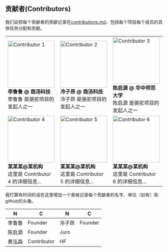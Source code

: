 ## 贡献者(Contributors)

我们会把每个贡献者的贡献记录在[contributions.md](https://github.com/LC1332/Luotuo-Chinese-LLM/blob/main/data/contributions.md)，包括每个项目每个成员的具体任务分配和贡献。


<table>
  <tr>
    <td>
      <img src="https://avatars.githubusercontent.com/u/5266090?v=4" alt="Contributor 1" height="150">
      <br>
      <b> 李鲁鲁 @ 商汤科技 </b>
      <br>
      李鲁鲁 是骆驼项目的发起人之一
    </td>
    <td>
      <img src="https://avatars.githubusercontent.com/u/25675774?v=4" alt="Contributor 2" height="150">
      <br>
      <b>冷子昂 @ 商汤科技</b>
      <br>
      冷子昂 是骆驼项目的发起人之一
    </td>
    <td>
      <img src="https://avatars.githubusercontent.com/u/5266090?v=4" alt="Contributor 3" height="150">
      <br>
      <b>陈启源 @ 华中师范大学 </b>
      <br>
      陈启源 是骆驼项目的发起人之一
    </td>
  </tr>
  <tr>
    <td>
      <img src="https://avatars.githubusercontent.com/u/5266090?v=4" alt="Contributor 4" height="150">
      <br>
      <b>某某某@某机构</b>
      <br>
      这里是 Contributor 4 的详细信息...
    </td>
    <td>
      <img src="https://avatars.githubusercontent.com/u/5266090?v=4" alt="Contributor 5" height="150">
      <br>
      <b>某某某@某机构</b>
      <br>
      这里是 Contributor 5 的详细信息...
    </td>
    <td>
      <img src="https://avatars.githubusercontent.com/u/5266090?v=4" alt="Contributor 6" height="150">
      <br>
      <b>某某某@某机构</b>
      <br>
      这里是 Contributor 6 的详细信息...
    </td>
  </tr>
</table>



我打算有时间的话在这里增加一个表格记录每个贡献者的名字、单位（如有）和github的头像。

| N     | C     | N | C |
| --- | --- | --- | --- |
| 李鲁鲁 | Founder | 冷子昂 | Founder |
| 陈启源 | Founder | Juro | |
| 黄泓森 | Contributor | HF | |



